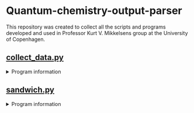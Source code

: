 # Quantum-chemistry-output-parser
This repository was created to collect all the scripts and programs developed and used in Professor Kurt V. Mikkelsens group at the University of Copenhagen.
## [collect_data.py](./collect_data.py)
<details><summary> Program information </summary>
<p>
  A script designed to make it easier to extract data from output files

  Currently the following has been implemented:<br/>
  | Data types                      |       ORCA       |     GAUSSIAN     |      DALTON      |     LSDALTON     |
  |:--------------------------------|:----------------:|:----------------:|:----------------:|:----------------:|
  | Total energies                  |:heavy_check_mark:|:heavy_check_mark:|:heavy_check_mark:|:heavy_check_mark:|
  | Zero-Point Vibrational energies |:heavy_check_mark:|:heavy_check_mark:|        :x:       |        N/A       |
  | Enthalpies                      |:heavy_check_mark:|:heavy_check_mark:|        :x:       |        N/A       |
  | Entropies                       |:heavy_check_mark:|:heavy_check_mark:|        :x:       |        N/A       |
  | Gibbs Free energies             |:heavy_check_mark:|:heavy_check_mark:|        :x:       |        N/A       |
  | Dipole moments                  |:heavy_check_mark:|:heavy_check_mark:|:heavy_check_mark:|        :x:       |
  | Polarizabilities                |:heavy_check_mark:|:heavy_check_mark:|:heavy_check_mark:|        :x:       |
  | Excitation energies             |:heavy_check_mark:|:heavy_check_mark:|:heavy_check_mark:|        :x:       |
  | Oscillator strengths            |:heavy_check_mark:|:heavy_check_mark:|:heavy_check_mark:|        :x:       |
  | Frequencies                     |:heavy_check_mark:|:heavy_check_mark:|        :x:       |        N/A       |
  | Partition functions             |:heavy_check_mark:|:heavy_check_mark:|        :x:       |        N/A       |

  Some more advanced functions are:
  - UV/VIS Spectra
    - Requires excitation energies and oscillator strengths in the output file
</p>
</details>

## [sandwich.py](./sandwich.py)
<details><summary> Program information </summary>
<p>
  A script designed to place nanoparticles on either side of a molecule
  
  Takes the molecule as a xyz file, the two atoms the nanoparticles will be aligned with and the diameter of the particles (in that order).
  
  #### Keywords
  
  By default the atomnumbers used to choose alignment is those shown in molden. If instead you wish to choose by the linenumbers as they are in the xyz file you can use the *-l* or *--linenumber* keywords. <br/>
  As default the basis set pc-1 and the RI basis set pc-1-RI will be used. This can be changed with the keywords *--basis and* --ribasis accordingly. <br/>
  An xyz file containing all the information about the junvtion will also be saved, this can be turned off by supplying the keyword *--returnxyz*. <br/>
  If the nanoparticles are spherical in nature (such as Au, Ag & Cu contrary to TiO<sub>2</sub> which is a slab) they will by default turn inwards towards the molecule. For the   nanoparticles to turn outwards the keyword *--outwards* can be supplied. <br/>
  Furthermore the charge of the molecule in the junction is by default 0, this can be changed using the *--charge* keyword <\br>
</p>
</details>

